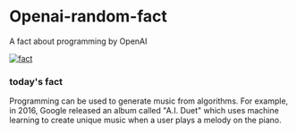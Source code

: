 
# Openai-random-fact
 A fact about programming by OpenAI

[![fact](https://github.com/MarioVidoni/openai-daily-fact/actions/workflows/main.yml/badge.svg)](https://github.com/MarioVidoni/openai-daily-fact/actions/workflows/main.yml)

### today's fact  
  
Programming can be used to generate music from algorithms. For example, in 2016, Google released an album called "A.I. Duet" which uses machine learning to create unique music when a user plays a melody on the piano.